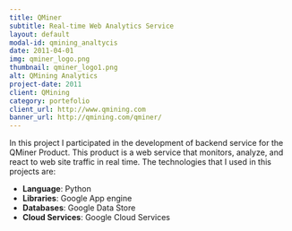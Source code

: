 ```yaml
---
title: QMiner
subtitle: Real-time Web Analytics Service
layout: default
modal-id: qmining_analtycis
date: 2011-04-01
img: qminer_logo.png
thumbnail: qminer_logo1.png
alt: QMining Analytics
project-date: 2011
client: QMining
category: portefolio
client_url: http://www.qmining.com
banner_url: http://qmining.com/qminer/
---
```


In this project I  participated in the development of backend service for the QMiner Product.
This product is a web service that monitors, analyze, and react to web site traffic in real time.
The technologies that I used in this projects are:

- **Language**: Python
- **Libraries**: Google App engine
- **Databases**:  Google Data Store
- **Cloud Services**: Google Cloud Services